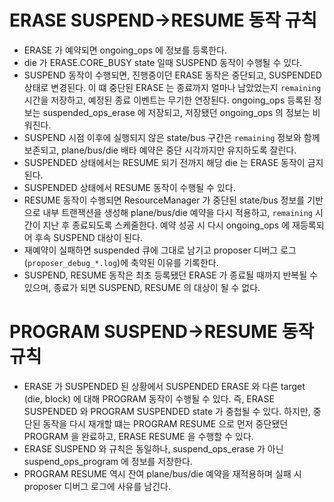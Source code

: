 # ERASE SUSPEND->RESUME 동작 규칙
- ERASE 가 예약되면 ongoing_ops 에 정보를 등록한다.
- die 가 ERASE.CORE_BUSY state 일때 SUSPEND 동작이 수행될 수 있다.
- SUSPEND 동작이 수행되면, 진행중이던 ERASE 동작은 중단되고, SUSPENDED 상태로 변경된다. 이 떄 중단된 ERASE 는 종료까지 얼마나 남았었는지 `remaining` 시간을 저장하고, 예정된 종료 이벤트는 무기한 연장된다. ongoing_ops 등록된 정보는 suspended_ops_erase 에 저장되고, 저장됐던 ongoing_ops 의 정보는 비워진다.
- SUSPEND 시점 이후에 실행되지 않은 state/bus 구간은 `remaining` 정보와 함께 보존되고, plane/bus/die 배타 예약은 중단 시각까지만 유지하도록 잘린다.
- SUSPENDED 상태에서는 RESUME 되기 전까지 해당 die 는 ERASE 동작이 금지된다.
- SUSPENDED 상태에서 RESUME 동작이 수행될 수 있다.
- RESUME 동작이 수행되면 ResourceManager 가 중단된 state/bus 정보를 기반으로 내부 트랜잭션을 생성해 plane/bus/die 예약을 다시 적용하고, `remaining` 시간이 지난 후 종료되도록 스케줄한다. 예약 성공 시 다시 ongoing_ops 에 재등록되어 후속 SUSPEND 대상이 된다.
- 재예약이 실패하면 suspended 큐에 그대로 남기고 proposer 디버그 로그(`proposer_debug_*.log`)에 축약된 이유를 기록한다.
- SUSPEND, RESUME 동작은 최초 등록됐던 ERASE 가 종료될 때까지 반복될 수 있으며, 종료가 되면 SUSPEND, RESUME 의 대상이 될 수 없다.

# PROGRAM SUSPEND->RESUME 동작 규칙
- ERASE 가 SUSPENDED 된 상황에서 SUSPENDED ERASE 와 다른 target (die, block) 에 대해 PROGRAM 동작이 수행될 수 있다. 즉, ERASE SUSPENDED 와 PROGRAM SUSPENDED state 가 중첩될 수 있다. 하지만, 중단된 동작을 다시 재개할 떄는 PROGRAM RESUME 으로 먼저 중단됐던 PROGRAM 을 완료하고, ERASE RESUME 을 수행할 수 있다.
- ERASE SUSPEND 와 규칙은 동일하나, suspend_ops_erase 가 아닌 suspend_ops_program 에 정보를 저장한다.
- PROGRAM RESUME 역시 잔여 plane/bus/die 예약을 재적용하며 실패 시 proposer 디버그 로그에 사유를 남긴다.
